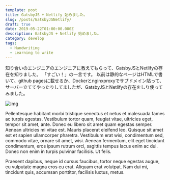 ```yaml
---
template: post
title: GatsbyJS + Netlify 始めました。
slug: /posts/GatsbyJSNetlify/
draft: true
date: 2019-05-22T01:00:00.000Z
description: GatsbyJS + Netlify 始めました。
category: develop
tags:
  - Handwriting
  - Learning to write
---
```


知り合いのエンジニアのエンジニアに教えてもらって、GatsbyJSとNetlifyの存在を知りました。
「すごい！」の一言です。
以前は静的なページはHTMLで書いて、github pagesに載せるか、Dockerとnginxproxyでサブドメイン貼って、サーバー立ててやったりしてましたが、GatsbyJSとNetlifyの存在をしり使ってみました。

![img](/media/gastby-netlify.png)

Pellentesque habitant morbi tristique senectus et netus et malesuada fames ac turpis egestas. Vestibulum tortor quam, feugiat vitae, ultricies eget, tempor sit amet, ante. Donec eu libero sit amet quam egestas semper. Aenean ultricies mi vitae est. Mauris placerat eleifend leo. Quisque sit amet est et sapien ullamcorper pharetra. Vestibulum erat wisi, condimentum sed, commodo vitae, ornare sit amet, wisi. Aenean fermentum, elit eget tincidunt condimentum, eros ipsum rutrum orci, sagittis tempus lacus enim ac dui. Donec non enim in turpis pulvinar facilisis. Ut felis. 

Praesent dapibus, neque id cursus faucibus, tortor neque egestas augue, eu vulputate magna eros eu erat. Aliquam erat volutpat. Nam dui mi, tincidunt quis, accumsan porttitor, facilisis luctus, metus.
